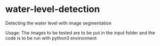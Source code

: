 # water-level-detection
Detecting the water level with image segmentation

Usage:
The images to be tested are to be put in the input folder and the code is to be run with python3 environment
